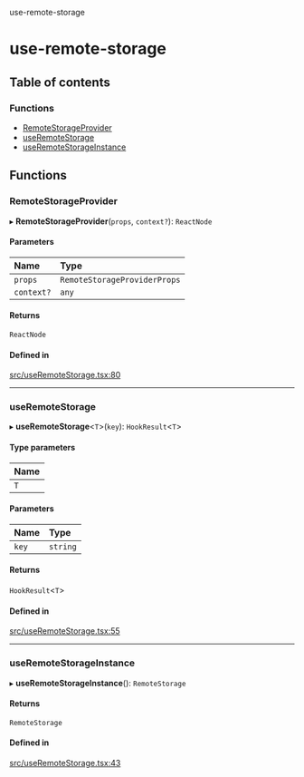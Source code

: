 use-remote-storage

# use-remote-storage

## Table of contents

### Functions

- [RemoteStorageProvider](README.md#remotestorageprovider)
- [useRemoteStorage](README.md#useremotestorage)
- [useRemoteStorageInstance](README.md#useremotestorageinstance)

## Functions

### RemoteStorageProvider

▸ **RemoteStorageProvider**(`props`, `context?`): `ReactNode`

#### Parameters

| Name | Type |
| :------ | :------ |
| `props` | `RemoteStorageProviderProps` |
| `context?` | `any` |

#### Returns

`ReactNode`

#### Defined in

[src/useRemoteStorage.tsx:80](https://github.com/calebmpeterson/use-remote-storage/blob/40711fe/src/useRemoteStorage.tsx#L80)

___

### useRemoteStorage

▸ **useRemoteStorage**\<`T`\>(`key`): `HookResult`\<`T`\>

#### Type parameters

| Name |
| :------ |
| `T` |

#### Parameters

| Name | Type |
| :------ | :------ |
| `key` | `string` |

#### Returns

`HookResult`\<`T`\>

#### Defined in

[src/useRemoteStorage.tsx:55](https://github.com/calebmpeterson/use-remote-storage/blob/40711fe/src/useRemoteStorage.tsx#L55)

___

### useRemoteStorageInstance

▸ **useRemoteStorageInstance**(): `RemoteStorage`

#### Returns

`RemoteStorage`

#### Defined in

[src/useRemoteStorage.tsx:43](https://github.com/calebmpeterson/use-remote-storage/blob/40711fe/src/useRemoteStorage.tsx#L43)
